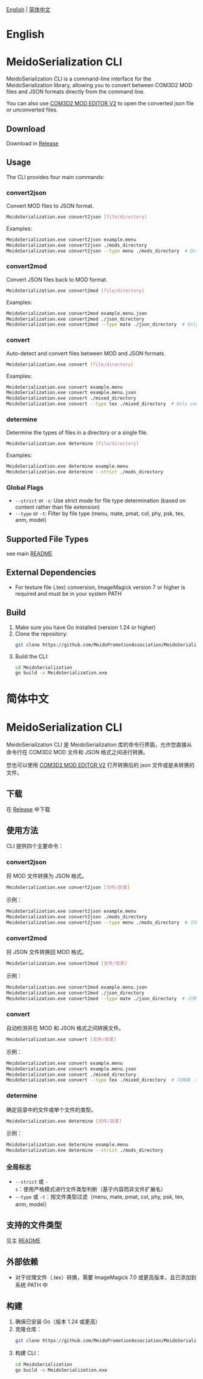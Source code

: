 [English](#english) | [简体中文](#简体中文)

# English

# MeidoSerialization CLI

MeidoSerialization CLI is a command-line interface for the MeidoSerialization library, allowing you to convert between COM3D2 MOD files and JSON formats directly from the command line.

You can also use [COM3D2 MOD EDITOR V2](https://github.com/90135/COM3D2_MOD_EDITOR) to open the converted json file or unconverted files.

## Download

Download in [Release](https://github.com/MeidoPromotionAssociation/MeidoSerialization/releases)

## Usage

The CLI provides four main commands:

### convert2json

Convert MOD files to JSON format.

```bash
MeidoSerialization.exe convert2json [file/directory]
```

Examples:
```bash
MeidoSerialization.exe convert2json example.menu
MeidoSerialization.exe convert2json ./mods_directory
MeidoSerialization.exe convert2json --type menu ./mods_directory  # Only convert .menu files
```

### convert2mod

Convert JSON files back to MOD format.

```bash
MeidoSerialization.exe convert2mod [file/directory]
```

Examples:
```bash
MeidoSerialization.exe convert2mod example.menu.json
MeidoSerialization.exe convert2mod ./json_directory
MeidoSerialization.exe convert2mod --type mate ./json_directory  # Only convert .mate.json files
```

### convert

Auto-detect and convert files between MOD and JSON formats.

```bash
MeidoSerialization.exe convert [file/directory]
```

Examples:
```bash
MeidoSerialization.exe convert example.menu
MeidoSerialization.exe convert example.menu.json
MeidoSerialization.exe convert ./mixed_directory
MeidoSerialization.exe convert --type tex ./mixed_directory  # Only convert .tex and .tex.json files
```

### determine

Determine the types of files in a directory or a single file.

```bash
MeidoSerialization.exe determine [file/directory]
```

Examples:
```bash
MeidoSerialization.exe determine example.menu
MeidoSerialization.exe determine --strict ./mods_directory
```

### Global Flags

- `--strict` or `-s`: Use strict mode for file type determination (based on content rather than file extension)
- `--type` or `-t`: Filter by file type (menu, mate, pmat, col, phy, psk, tex, anm, model)

## Supported File Types

see main [README](https://github.com/MeidoPromotionAssociation/MeidoSerialization/blob/main/README.md)

## External Dependencies

- For texture file (.tex) conversion, ImageMagick version 7 or higher is required and must be in your system PATH

## Build

1. Make sure you have Go installed (version 1.24 or higher)
2. Clone the repository:
   ```bash
   git clone https://github.com/MeidoPromotionAssociation/MeidoSerialization.git
   ```
3. Build the CLI:
   ```bash
   cd MeidoSerialization
   go build -o MeidoSerialization.exe
   ```

# 简体中文

# MeidoSerialization CLI

MeidoSerialization CLI 是 MeidoSerialization 库的命令行界面，允许您直接从命令行在 COM3D2 MOD 文件和 JSON 格式之间进行转换。

您也可以使用 [COM3D2 MOD EDITOR V2](https://github.com/90135/COM3D2_MOD_EDITOR) 打开转换后的 json 文件或是未转换的文件。

## 下载

在 [Release](https://github.com/MeidoPromotionAssociation/MeidoSerialization/releases) 中下载

## 使用方法

CLI 提供四个主要命令：

### convert2json

将 MOD 文件转换为 JSON 格式。

```bash
MeidoSerialization.exe convert2json [文件/目录]
```

示例：
```bash
MeidoSerialization.exe convert2json example.menu
MeidoSerialization.exe convert2json ./mods_directory
MeidoSerialization.exe convert2json --type menu ./mods_directory  # 只转换 .menu 文件
```

### convert2mod

将 JSON 文件转换回 MOD 格式。

```bash
MeidoSerialization.exe convert2mod [文件/目录]
```

示例：
```bash
MeidoSerialization.exe convert2mod example.menu.json
MeidoSerialization.exe convert2mod ./json_directory
MeidoSerialization.exe convert2mod --type mate ./json_directory  # 只转换 .mate.json 文件
```

### convert

自动检测并在 MOD 和 JSON 格式之间转换文件。

```bash
MeidoSerialization.exe convert [文件/目录]
```

示例：
```bash
MeidoSerialization.exe convert example.menu
MeidoSerialization.exe convert example.menu.json
MeidoSerialization.exe convert ./mixed_directory
MeidoSerialization.exe convert --type tex ./mixed_directory  # 只转换 .tex 和 .tex.json 文件
```

### determine

确定目录中的文件或单个文件的类型。

```bash
MeidoSerialization.exe determine [文件/目录]
```

示例：
```bash
MeidoSerialization.exe determine example.menu
MeidoSerialization.exe determine --strict ./mods_directory
```

### 全局标志

- `--strict` 或 `-s`：使用严格模式进行文件类型判断（基于内容而非文件扩展名）
- `--type` 或 `-t`：按文件类型过滤（menu, mate, pmat, col, phy, psk, tex, anm, model）

## 支持的文件类型

见主 [README](https://github.com/MeidoPromotionAssociation/MeidoSerialization/blob/main/README.md)

## 外部依赖

- 对于纹理文件（.tex）转换，需要 ImageMagick 7.0 或更高版本，且已添加到系统 PATH 中

## 构建

1. 确保已安装 Go（版本 1.24 或更高）
2. 克隆仓库：
   ```bash
   git clone https://github.com/MeidoPromotionAssociation/MeidoSerialization.git
   ```
3. 构建 CLI：
   ```bash
   cd MeidoSerialization
   go build -o MeidoSerialization.exe
   ```
